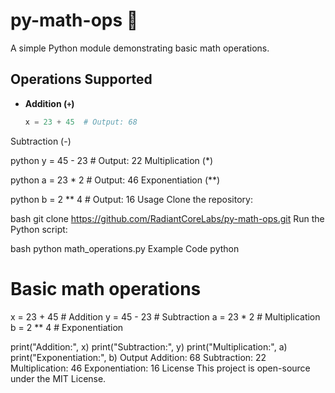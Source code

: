 # py-math-ops 🧮

A simple Python module demonstrating basic math operations.

## Operations Supported

- **Addition (`+`)**  
  ```python
  x = 23 + 45  # Output: 68
Subtraction (-)

python
y = 45 - 23  # Output: 22
Multiplication (*)

python
a = 23 * 2   # Output: 46
Exponentiation (**)

python
b = 2 ** 4   # Output: 16
Usage
Clone the repository:

bash
git clone https://github.com/RadiantCoreLabs/py-math-ops.git
Run the Python script:

bash
python math_operations.py
Example Code
python
# Basic math operations
x = 23 + 45   # Addition
y = 45 - 23   # Subtraction
a = 23 * 2    # Multiplication
b = 2 ** 4    # Exponentiation

print("Addition:", x)
print("Subtraction:", y)
print("Multiplication:", a)
print("Exponentiation:", b)
Output
Addition: 68
Subtraction: 22
Multiplication: 46
Exponentiation: 16
License
This project is open-source under the MIT License.
